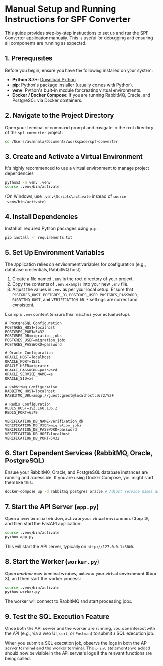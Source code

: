 # Manual Setup and Running Instructions for SPF Converter

This guide provides step-by-step instructions to set up and run the SPF Converter application manually. This is useful for debugging and ensuring all components are running as expected.

## 1. Prerequisites

Before you begin, ensure you have the following installed on your system:
*   **Python 3.8+**: [Download Python](https://www.python.org/downloads/)
*   **pip**: Python's package installer (usually comes with Python).
*   **venv**: Python's built-in module for creating virtual environments.
*   **Docker / Docker Compose**: If you are running RabbitMQ, Oracle, and PostgreSQL via Docker containers.

## 2. Navigate to the Project Directory

Open your terminal or command prompt and navigate to the root directory of the `spf-converter` project:

```bash
cd /Users/avannala/Documents/workspace/spf-converter
```

## 3. Create and Activate a Virtual Environment

It's highly recommended to use a virtual environment to manage project dependencies.

```bash
python3 -m venv .venv
source .venv/bin/activate
```
(On Windows, use `.venv\Scripts\activate` instead of `source .venv/bin/activate`)

## 4. Install Dependencies

Install all required Python packages using `pip`:

```bash
pip install -r requirements.txt
```

## 5. Set Up Environment Variables

The application relies on environment variables for configuration (e.g., database credentials, RabbitMQ host).

1.  Create a file named `.env` in the root directory of your project.
2.  Copy the contents of `.env.example` into your new `.env` file.
3.  Adjust the values in `.env` as per your local setup. Ensure that `POSTGRES_HOST`, `POSTGRES_DB`, `POSTGRES_USER`, `POSTGRES_PASSWORD`, `RABBITMQ_HOST`, and `VERIFICATION_DB_*` settings are correct and consistent.

Example `.env` content (ensure this matches your actual setup):
```
# PostgreSQL Configuration
POSTGRES_HOST=localhost
POSTGRES_PORT=5432
POSTGRES_DB=migration_jobs
POSTGRES_USER=migration_jobs
POSTGRES_PASSWORD=password

# Oracle Configuration
ORACLE_HOST=localhost
ORACLE_PORT=1521
ORACLE_USER=migrator
ORACLE_PASSWORD=password
ORACLE_SERVICE_NAME=xe
ORACLE_SID=xe

# RabbitMQ Configuration
RABBITMQ_HOST=localhost
RABBITMQ_URL=amqp://guest:guest@localhost:5672/%2F

# Redis Configuration
REDIS_HOST=192.168.106.2
REDIS_PORT=6379

VERIFICATION_DB_NAME=verification_db
VERIFICATION_DB_USER=migration_jobs
VERIFICATION_DB_PASSWORD=password
VERIFICATION_DB_HOST=localhost
VERIFICATION_DB_PORT=5432
```

## 6. Start Dependent Services (RabbitMQ, Oracle, PostgreSQL)

Ensure your RabbitMQ, Oracle, and PostgreSQL database instances are running and accessible. If you are using Docker Compose, you might start them like this:

```bash
docker-compose up -d rabbitmq postgres oracle # Adjust service names as per your docker-compose.yml
```

## 7. Start the API Server (`app.py`)

Open a new terminal window, activate your virtual environment (Step 3), and then start the FastAPI application:

```bash
source .venv/bin/activate
python app.py
```
This will start the API server, typically on `http://127.0.0.1:8000`.

## 8. Start the Worker (`worker.py`)

Open *another* new terminal window, activate your virtual environment (Step 3), and then start the worker process:

```bash
source .venv/bin/activate
python worker.py
```
The worker will connect to RabbitMQ and start processing jobs.

## 9. Test the SQL Execution Feature

Once both the API server and the worker are running, you can interact with the API (e.g., via a web UI, `curl`, or `Postman`) to submit a SQL execution job.

When you submit a SQL execution job, observe the logs in both the API server terminal and the worker terminal. The `print` statements we added should now be visible in the API server's logs if the relevant functions are being called.
